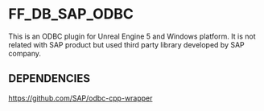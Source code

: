 # FF_DB_SAP_ODBC
This is an ODBC plugin for Unreal Engine 5 and Windows platform. It is not related with SAP product but used third party library developed by SAP company.

## DEPENDENCIES
https://github.com/SAP/odbc-cpp-wrapper